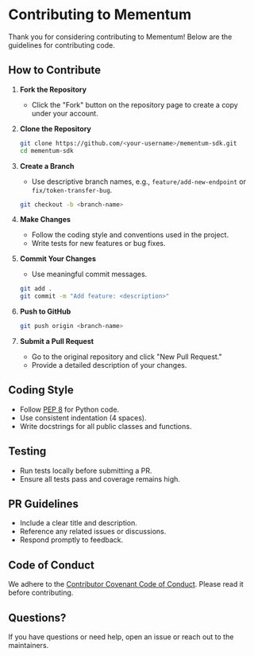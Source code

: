 # Contributing to Mementum

Thank you for considering contributing to Mementum! Below are the guidelines for contributing code.

## How to Contribute

1. **Fork the Repository**

   - Click the "Fork" button on the repository page to create a copy under your account.
2. **Clone the Repository**

   ```bash
   git clone https://github.com/<your-username>/mementum-sdk.git
   cd mementum-sdk
   ```


3. **Create a Branch**

   - Use descriptive branch names, e.g., `feature/add-new-endpoint` or `fix/token-transfer-bug`.

   ```bash
   git checkout -b <branch-name>
   ```
4. **Make Changes**

   - Follow the coding style and conventions used in the project.
   - Write tests for new features or bug fixes.
5. **Commit Your Changes**

   - Use meaningful commit messages.

   ```bash
   git add .
   git commit -m "Add feature: <description>"
   ```
6. **Push to GitHub**

   ```bash
   git push origin <branch-name>
   ```
7. **Submit a Pull Request**

   - Go to the original repository and click "New Pull Request."
   - Provide a detailed description of your changes.

## Coding Style

- Follow [PEP 8](https://pep8.org/) for Python code.
- Use consistent indentation (4 spaces).
- Write docstrings for all public classes and functions.

## Testing

- Run tests locally before submitting a PR.
- Ensure all tests pass and coverage remains high.

## PR Guidelines

- Include a clear title and description.
- Reference any related issues or discussions.
- Respond promptly to feedback.

## Code of Conduct

We adhere to the [Contributor Covenant Code of Conduct](https://www.contributor-covenant.org/version/2/1/code_of_conduct/). Please read it before contributing.

## Questions?

If you have questions or need help, open an issue or reach out to the maintainers.
